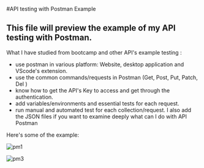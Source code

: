 #API testing with Postman Example
## This file will preview the example of my API testing with Postman.
What I have studied from bootcamp and other API's example testing :
- use postman in various platform: Website, desktop application and VScode's extension.
- use the common commands/requests in Postman (Get, Post, Put, Patch, Del )
- know how to get the API's Key to access and get through the authentication.
- add variables/environments and essential tests for each request.
- run manual and automated test for each collection/request.
I also add the JSON files if you want to examine deeply what can I do with API Postman

Here's some of the example:


![pm1](https://github.com/jijdp/portfolio-details/assets/138129390/74d90489-f9aa-4914-a123-652ee109717a)

![pm3](https://github.com/jijdp/portfolio-details/assets/138129390/d50d40d0-0ccd-4a41-a628-fcd79e45db72)
